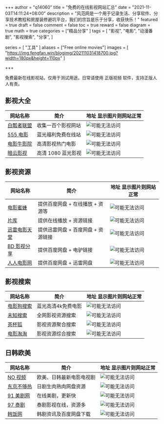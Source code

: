 
+++
author = "q14060"
title = "免费的在线影视网站汇总"
date = "2021-11-03T14:11:24+08:00"
description = "风范网是一个用于记录生活、分享软件、分享技术教程和房屋装修避坑平台，我们的宗旨是乐于分享，收获快乐！"
featured = true
draft = false
comment = false
 toc = true
reward = false
diagram = true
math = true
categories = ["精品分享"
]
tags = [
  "影视",
  "电影",
  "动漫番剧",
"影视搜索",
"分享",
]

series = [
  "工具"
]
aliases = ["Free online movies"]
images = [
  "https://img.fengfan.win/blogimg/202111031418700.jpg?width=180px&height=110px"
]

+++
 



免费最新在线影视站，仅用于测试用途。日常请使用 正版视频 软件，支持正版人人有责。  

## 影视大全 ##

| 网站名称       | 简介        | 地址   显示图片则网站正常 |
| ------------- | -------------            | ------------- |
| [白瓢者联盟](https://www.bpzhe.com/) | 收集一百个影视网站  |![可能无法访问](https://www.bpzhe.com/static/img/logo-1.png?height=30px)|
| [555 电影](https://555dy1.com/)      | 蓝光福利免费在线站  |![可能无法访问](https://555dy1.com/template/mytheme/statics/icon/icon6.png?height=30px)|
|[电影牛影院](https://www.dianyingn.com/)	 |高清影视热门电影|![可能无法访问](https://www.dianyingn.com/upload/site/20210904-1/82fb3f5288bab2a8d9fb42139d57652a.png?height=30px)|
|[暗云影视](https://www.anyuntv.com/) |高清 1080 蓝光影视 |![可能无法访问](https://www.anyuntv.com/template/kuhei3/statics/img/logo_f.png?height=30px)|




## 影视资源 ##

| 网站名称       | 简介        | 地址   显示图片则网站正常 |
| ------------- | -------------            | ------------- |
|[电影蜜蜂](https://www.idybee.com/)	|提供百度网盘 + 在线播放 + 资源等|![可能无法访问](https://www.idybee.com/wp-content/uploads/2019/01/121.png?height=30px)|
|[片库](https://www.pianku.one/)	|提供在线播放 + 资源链接|![可能无法访问](https://www.pianku.one/logo.svg?height=30px)|
|[迅雷电影天堂](https://xunlei8.cc/)	|提供迅雷网盘 + 百度网盘 + 资源链接|![可能无法访问](https://xunlei8.cc/static/img/homesearch_bg.jpg?height=30px)|
|[BD 影视分享](https://www.bd2020.com/)	|提供百度网盘 + 电驴链接|![可能无法访问](https://www.bd2020.com/r/cms/www/bdfilm_v3/img/logo_s.png?height=30px)|
|[人人电影网](https://www.rrdyw.cc/)	|提供百度网盘 + 迅雷网盘|![可能无法访问](https://www.rrdyw.cc/static/picture/logo.png?height=30px)|

## 影视搜索 ##

| 网站名称       | 简介        | 地址   显示图片则网站正常 |
| ------------- | -------------            | ------------- |
|[电影狗搜索](https://www.dianyinggou.com/) |	蓝光高清4k免费电影|![可能无法访问](https://www.dianyinggou.com/View/images/logo.png?height=30px)|
| [未知搜索](https://xsear.ch/)	| 全网影视资源搜索| ![可能无法访问](https://img.fengfan.win/blogimg/202111040035690.jpg?height=30px)| 
| [茶杯狐](https://www.cupfox.com/)	| 影视资源聚合搜索| ![可能无法访问](https://img.fengfan.win/blogimg/202111040035690.jpg?height=30px)|
| [电影淘淘](https://www.dianyingtaotao.com/)	| 影视资源综合搜索|![可能无法访问](https://img.fengfan.win/blogimg/202111040035690.jpg?height=30px)| 

## 日韩欧美 ##
| 网站名称       | 简介        | 地址   显示图片则网站正常 |
| ------------- | -------------            | ------------- |
|[ NO 视频](https://www.novipnoad.com/)	| 欧美、日韩最新电影电视剧| ![可能无法访问](https://www.novipnoad.com/logo.png?height=30px)| 
| [东京不够热](https://www.tokyonothot.com/)	| 日剧生肉熟肉网盘资源| ![可能无法访问](https://www.tokyonothot.com/wp-content/themes/tokyonothot/images/logo.jpg?height=30px)| 
| [91 美剧网](https://91mjw.com/)	| 在线美剧，更新快| ![可能无法访问](https://91mjw.com/images/logo.jpg?height=30px)| 
|[ 97 泰剧](https://www.taijuwang.com/)	| 泰剧影视在线，资源多| ![可能无法访问](https://www.taijuwang.com/template/alifun/images/logo-v1.png?height=30px)|  
| [韩饭网](https://www.hanfan.cc/)	| 韩剧资讯及百度网盘下载|![可能无法访问](https://www.hanfan.cc/img/logo.svg?height=30px)|  
